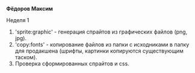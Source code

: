 **Фёдоров Максим**

Неделя 1
1. 'sprite:graphic' - генерация спрайтов из графических файлов (png, jpg).
2. 'copy:fonts' - копирование файлов из папки с исходниками в папку для продакшена (шрифты, картинки копируются
   существующим таском).
3. Проверка сформированных спрайтов и css.
